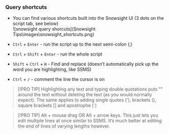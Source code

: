 ### Query shortcuts
* You can find various shortcuts built into the Snowsight UI (3 dots on the script tab, see below)  
![snowsight query shorcuts](Snowsight Tips\images\snowsight_shortcuts.png)

* `Ctrl` + `Enter` - run the script up to the next semi-colon (;)
* `Ctrl` + `Shift` + `Enter` - run the whole script
* `Shift` + `Ctrl` + `H` - Find and replace (doesn’t automatically pick up the word you are highlighting, like SSMS)
* `Ctrl` + `/` - comment the line the cursor is on

> [!PRO TIP]
>  Highlighting any text and typing double quotations puts "" around the text without deleting the text (as you would normally expect). The same applies to adding single quotes ('), brackets (), square brackets [] and apostrophe (`)

> [!PRO TIP]
> Alt + mouse drag OR Alt + arrow keys. This just lets you edit multiple lines at once similar to SSMS. It’s much better at editing the end of lines of varying lengths however.

